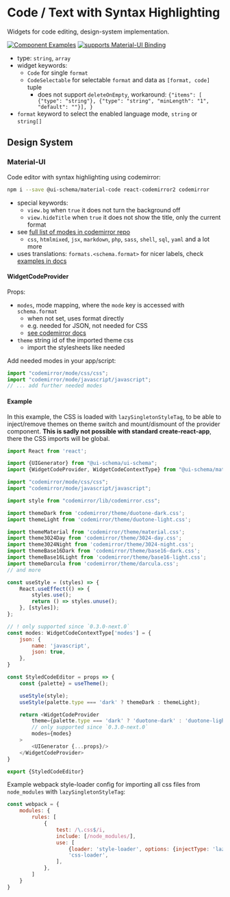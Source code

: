 # Code / Text with Syntax Highlighting

Widgets for code editing, design-system implementation.

[![Component Examples](https://img.shields.io/badge/Examples-green?labelColor=1d3d39&color=1a6754&logoColor=ffffff&style=flat-square&logo=plex)](#demo-ui-generator) [![supports Material-UI Binding](https://img.shields.io/badge/Material-green?labelColor=1a237e&color=0d47a1&logoColor=ffffff&style=flat-square&logo=mui)](#material-ui)

- type: `string`, `array`
- widget keywords:
    - `Code` for single `format`
    - `CodeSelectable` for selectable `format` and data as `[format, code]` tuple
        - does not support `deleteOnEmpty`, workaround: `{"items": [ {"type": "string"}, {"type": "string", "minLength": "1", "default": ""}], }`
- `format` keyword to select the enabled language mode, `string` or `string[]`

## Design System

### Material-UI

Code editor with syntax highlighting using codemirror:

```bash
npm i --save @ui-schema/material-code react-codemirror2 codemirror
```

- special keywords:
    - `view.bg` when `true` it does not turn the background off
    - `view.hideTitle` when `true` it does not show the title, only the current format
- see [full list of modes in codemirror repo](https://github.com/codemirror/CodeMirror/tree/master/mode)
    - `css`, `htmlmixed`, `jsx`, `markdown`, `php`, `sass`, `shell`, `sql`, `yaml` and a lot more
- uses translations: `formats.<schema.format>` for nicer labels, check [examples in docs](https://github.com/ui-schema/ui-schema/blob/master/packages/dictionary/src/en/formats.js)

#### WidgetCodeProvider

Props:

- `modes`, mode mapping, where the `mode` key is accessed with `schema.format`
    - when not set, uses format directly
    - e.g. needed for JSON, not needed for CSS
    - [see codemirror docs](https://codemirror.net/doc/manual.html#option_mode)
- `theme` string id of the imported theme css
    - import the stylesheets like needed

Add needed modes in your app/script:

```js
import "codemirror/mode/css/css";
import "codemirror/mode/javascript/javascript";
// ... add further needed modes
```

#### Example

In this example, the CSS is loaded with `lazySingletonStyleTag`, to be able to inject/remove themes on theme switch and mount/dismount of the provider component. **This is sadly not possible with standard create-react-app**, there the CSS imports will be global.

```js
import React from 'react';

import {UIGenerator} from "@ui-schema/ui-schema";
import {WidgetCodeProvider, WidgetCodeContextType} from "@ui-schema/material-code";

import "codemirror/mode/css/css";
import "codemirror/mode/javascript/javascript";

import style from "codemirror/lib/codemirror.css";

import themeDark from 'codemirror/theme/duotone-dark.css';
import themeLight from 'codemirror/theme/duotone-light.css';

import themeMaterial from 'codemirror/theme/material.css';
import theme3024Day from 'codemirror/theme/3024-day.css';
import theme3024Night from 'codemirror/theme/3024-night.css';
import themeBase16Dark from 'codemirror/theme/base16-dark.css';
import themeBase16Light from 'codemirror/theme/base16-light.css';
import themeDarcula from 'codemirror/theme/darcula.css';
// and more

const useStyle = (styles) => {
    React.useEffect(() => {
        styles.use();
        return () => styles.unuse();
    }, [styles]);
};

// ! only supported since `0.3.0-next.0`
const modes: WidgetCodeContextType['modes'] = {
    json: {
        name: 'javascript',
        json: true,
    },
}

const StyledCodeEditor = props => {
    const {palette} = useTheme();

    useStyle(style);
    useStyle(palette.type === 'dark' ? themeDark : themeLight);

    return <WidgetCodeProvider
        theme={palette.type === 'dark' ? 'duotone-dark' : 'duotone-light'}
        // only supported since `0.3.0-next.0`
        modes={modes}
    >
        <UIGenerator {...props}/>
    </WidgetCodeProvider>
}

export {StyledCodeEditor}
```

Example webpack style-loader config for importing all css files from `node_modules` with `lazySingletonStyleTag`:

```js
const webpack = {
    modules: {
        rules: [
            {
                test: /\.css$/i,
                include: [/node_modules/],
                use: [
                    {loader: 'style-loader', options: {injectType: 'lazySingletonStyleTag'}},
                    'css-loader',
                ],
            },
        ]
    }
}
```
